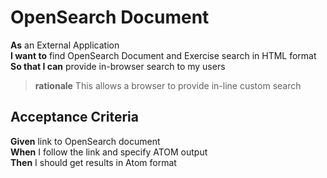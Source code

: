 <a name="OpenSearch_ATOMSearch"></a>

OpenSearch Document
===================

**As**	an External Application<br/>
**I want to** find OpenSearch Document and Exercise search in HTML format<br/>
**So that I can** provide in-browser search to my users <br/>
		
> **rationale** This allows a browser to provide in-line custom search

Acceptance Criteria
-------------------

**Given**	link to OpenSearch document<br/>
**When**	I follow the link and specify ATOM output<br/>
**Then**  	I should get results in Atom format<br/>